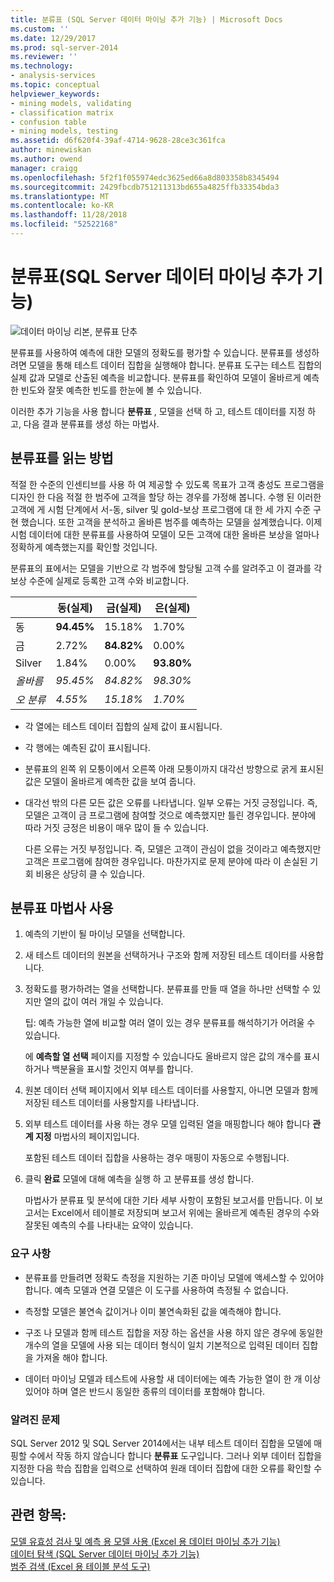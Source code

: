 ```yaml
---
title: 분류표 (SQL Server 데이터 마이닝 추가 기능) | Microsoft Docs
ms.custom: ''
ms.date: 12/29/2017
ms.prod: sql-server-2014
ms.reviewer: ''
ms.technology:
- analysis-services
ms.topic: conceptual
helpviewer_keywords:
- mining models, validating
- classification matrix
- confusion table
- mining models, testing
ms.assetid: d6f620f4-39af-4714-9628-28ce3c361fca
author: minewiskan
ms.author: owend
manager: craigg
ms.openlocfilehash: 5f2f1f055974edc3625ed66a8d803358b8345494
ms.sourcegitcommit: 2429fbcdb751211313bd655a4825ffb33354bda3
ms.translationtype: MT
ms.contentlocale: ko-KR
ms.lasthandoff: 11/28/2018
ms.locfileid: "52522168"
---
```

# <a name="classification-matrix-sql-server-data-mining-add-ins"></a>분류표(SQL Server 데이터 마이닝 추가 기능)
  ![데이터 마이닝 리본, 분류표 단추](media/dmc-cmatrix.gif "데이터 마이닝 리본, 분류표 단추")  
  
 분류표를 사용하여 예측에 대한 모델의 정확도를 평가할 수 있습니다. 분류표를 생성하려면 모델을 통해 테스트 데이터 집합을 실행해야 합니다. 분류표 도구는 테스트 집합의 실제 값과 모델로 산출된 예측을 비교합니다. 분류표를 확인하여 모델이 올바르게 예측한 빈도와 잘못 예측한 빈도를 한눈에 볼 수 있습니다.  
  
 이러한 추가 기능을 사용 합니다 **분류표** , 모델을 선택 하 고, 테스트 데이터를 지정 하 고, 다음 결과 분류표를 생성 하는 마법사.  
  
## <a name="how-to-read-a-classification-matrix"></a>분류표를 읽는 방법  
 적절 한 수준의 인센티브를 사용 하 여 제공할 수 있도록 목표가 고객 충성도 프로그램을 디자인 한 다음 적절 한 범주에 고객을 할당 하는 경우를 가정해 봅니다. 수행 된 이러한 고객에 게 시험 단계에서 서-동, silver 및 gold-보상 프로그램에 대 한 세 가지 수준 구현 했습니다. 또한 고객을 분석하고 올바른 범주를 예측하는 모델을 설계했습니다. 이제 시험 데이터에 대한 분류표를 사용하여 모델이 모든 고객에 대한 올바른 보상을 얼마나 정확하게 예측했는지를 확인할 것입니다.  
  
 분류표의 표에서는 모델을 기반으로 각 범주에 할당될 고객 수를 알려주고 이 결과를 각 보상 수준에 실제로 등록한 고객 수와 비교합니다.  
  
||동(실제)|금(실제)|은(실제)|  
|-|-----------------------|---------------------|-----------------------|  
|동|**94.45%**|15.18%|1.70%|  
|금|2.72%|**84.82%**|0.00%|  
|Silver|1.84%|0.00%|**93.80%**|  
|*올바름*|*95.45%*|*84.82%*|*98.30%*|  
|*오 분류*|*4.55%*|*15.18%*|*1.70%*|  
  
-   각 열에는 테스트 데이터 집합의 실제 값이 표시됩니다.  
  
-   각 행에는 예측된 값이 표시됩니다.  
  
-   분류표의 왼쪽 위 모퉁이에서 오른쪽 아래 모퉁이까지 대각선 방향으로 굵게 표시된 값은 모델이 올바르게 예측한 값을 보여 줍니다.  
  
-   대각선 밖의 다른 모든 값은 오류를 나타냅니다. 일부 오류는 거짓 긍정입니다. 즉, 모델은 고객이 금 프로그램에 참여할 것으로 예측했지만 틀린 경우입니다.  분야에 따라 거짓 긍정은 비용이 매우 많이 들 수 있습니다.  
  
     다른 오류는 거짓 부정입니다. 즉, 모델은 고객이 관심이 없을 것이라고 예측했지만 고객은 프로그램에 참여한 경우입니다. 마찬가지로 문제 분야에 따라 이 손실된 기회 비용은 상당히 클 수 있습니다.  
  
## <a name="using-the-classification-matrix-wizard"></a>분류표 마법사 사용  
  
1.  예측의 기반이 될 마이닝 모델을 선택합니다.  
  
2.  새 테스트 데이터의 원본을 선택하거나 구조와 함께 저장된 테스트 데이터를 사용합니다.  
  
3.  정확도를 평가하려는 열을 선택합니다. 분류표를 만들 때 열을 하나만 선택할 수 있지만 열의 값이 여러 개일 수 있습니다.  
  
     팁:  예측 가능한 열에 비교할 여러 열이 있는 경우 분류표를 해석하기가 어려울 수 있습니다.  
  
     에 **예측할 열 선택** 페이지를 지정할 수 있습니다도 올바르지 않은 값의 개수를 표시 하거나 백분율을 표시할 것인지 여부를 합니다.  
  
4.  원본 데이터 선택 페이지에서 외부 테스트 데이터를 사용할지, 아니면 모델과 함께 저장된 테스트 데이터를 사용할지를 나타냅니다.  
  
5.  외부 테스트 데이터를 사용 하는 경우 모델 입력된 열을 매핑합니다 해야 합니다 **관계 지정** 마법사의 페이지입니다.  
  
     포함된 테스트 데이터 집합을 사용하는 경우 매핑이 자동으로 수행됩니다.  
  
6.  클릭 **완료** 모델에 대해 예측을 실행 하 고 분류표를 생성 합니다.  
  
     마법사가 분류표 및 분석에 대한 기타 세부 사항이 포함된 보고서를 만듭니다. 이 보고서는 Excel에서 테이블로 저장되며 보고서 위에는 올바르게 예측된 경우의 수와 잘못된 예측의 수를 나타내는 요약이 있습니다.  
  
### <a name="requirements"></a>요구 사항  
  
-   분류표를 만들려면 정확도 측정을 지원하는 기존 마이닝 모델에 액세스할 수 있어야 합니다. 예측 모델과 연결 모델은 이 도구를 사용하여 측정될 수 없습니다.  
  
-   측정할 모델은 불연속 값이거나 이미 불연속화된 값을 예측해야 합니다.  
  
-   구조 나 모델과 함께 테스트 집합을 저장 하는 옵션을 사용 하지 않은 경우에 동일한 개수의 열을 모델에 사용 되는 데이터 형식이 일치 기본적으로 입력된 데이터 집합을 가져올 해야 합니다.  
  
-   데이터 마이닝 모델과 테스트에 사용할 새 데이터에는 예측 가능한 열이 한 개 이상 있어야 하며 열은 반드시 동일한 종류의 데이터를 포함해야 합니다.  
  
### <a name="known-issues"></a>알려진 문제  
 SQL Server 2012 및 SQL Server 2014에서는 내부 테스트 데이터 집합을 모델에 매핑할 수에서 작동 하지 않습니다 합니다 **분류표** 도구입니다. 그러나 외부 데이터 집합을 지정한 다음 학습 집합을 입력으로 선택하여 원래 데이터 집합에 대한 오류를 확인할 수 있습니다.  
  
## <a name="see-also"></a>관련 항목:  
 [모델 유효성 검사 및 예측 용 모델 사용 &#40;Excel 용 데이터 마이닝 추가 기능&#41;](validating-models-and-using-models-for-prediction-data-mining-add-ins-for-excel.md)   
 [데이터 탐색 &#40;SQL Server 데이터 마이닝 추가 기능&#41;](explore-data-sql-server-data-mining-add-ins.md)   
 [범주 검색 &#40;Excel 용 테이블 분석 도구&#41;](detect-categories-table-analysis-tools-for-excel.md)  
  
  
